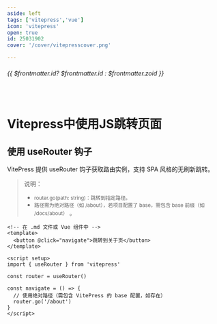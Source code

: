 ```yaml
---
aside: left
tags: ['vitepress','vue']
icon: 'vitepress'
open: true
id: 25031902
cover: '/cover/vitepresscover.png' 

---
```

 
######  {{ $frontmatter.id? $frontmatter.id : $frontmatter.zoid }}
 
<br/>

# Vitepress中使用JS跳转页面
 
## 使用 useRouter 钩子

VitePress 提供 useRouter 钩子获取路由实例，支持 SPA 风格的无刷新跳转。


> 说明：   
> - <small>router.go(path: string)：跳转到指定路径。</small>    
> - <small>路径需为绝对路径（如 /about），若项目配置了 base，需包含 base 前缀（如 /docs/about）</small> 。  

```vue
<!-- 在 .md 文件或 Vue 组件中 -->
<template>
  <button @click="navigate">跳转到关于页</button>
</template>

<script setup>
import { useRouter } from 'vitepress'

const router = useRouter()

const navigate = () => {
  // 使用绝对路径（需包含 VitePress 的 base 配置，如存在）
  router.go('/about')
}
</script>
```

